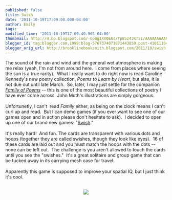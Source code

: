 ```yaml
---
published: false
title: Swish
date: '2011-10-19T17:09:00.000-04:00'
author: Emily
tags: 
modified_time: '2011-10-19T17:09:40.965-04:00'
thumbnail: http://4.bp.blogspot.com/-Gp0g1KXQEAs/Tp85z43KT5I/AAAAAAAAARQ/Z0UAAQ1HiJs/s72-c/untitled.png
blogger_id: tag:blogger.com,1999:blog-5767374071871443859.post-4101119415218396649
blogger_orig_url: http://brooklinebooksmith.blogspot.com/2011/10/swish.html
---
```


The sound of the rain and wind and the general wet atmosphere is making me relax (yeah, I'm not from around here.&nbsp; I come from places where seeing the sun is a true rarity).&nbsp; What I really want to do right now is read Caroline Kennedy's new poetry collection, <em>Poems to Learn by Heart</em>, but alas, it is not due out until late&nbsp;March.&nbsp; So, later, I may just settle for the companion <a href="http://www.brooklinebooksmith-shop.com/book/9780786851119"><em>Family of Poems</em></a> -- this is one of the most beautiful collections of poetry I have ever come across. John Muth's illustrations are simply gorgeous.&nbsp; <br /><br />Unfortunetly, I can't&nbsp; read <em>Family </em>either, as&nbsp;being on the clock means I can't curl up and read.&nbsp; But I can demo games (if you ever want to see one of our games open and in action please don't hesitate to ask).&nbsp; I decided to open up one of our brand new games: "<a href="http://www.thinkfun.com/swish">Swish</a>."<br /><br />It's really hard!&nbsp; And fun. The cards are transparent with various dots and hoops (together they are called swishes, though they&nbsp;look like eyes).&nbsp; 16 of these cards are laid out and you must match the hoops with the dots -- none can be left out.&nbsp; The challenge is you aren't allowed to touch the cards until you see the "swishes."&nbsp; It's a great solitaire and group game that can be tucked away in its carrying mesh case for travel.<br /><br />Apparently this game is supposed to improve your spatial IQ, but I&nbsp;just think it's cool.&nbsp; <br /><br /><div class="separator" style="clear: both; text-align: center;"><a href="http://4.bp.blogspot.com/-Gp0g1KXQEAs/Tp85z43KT5I/AAAAAAAAARQ/Z0UAAQ1HiJs/s1600/untitled.png" imageanchor="1" style="margin-left: 1em; margin-right: 1em;"><img border="0" src="http://4.bp.blogspot.com/-Gp0g1KXQEAs/Tp85z43KT5I/AAAAAAAAARQ/Z0UAAQ1HiJs/s1600/untitled.png" /></a></div>